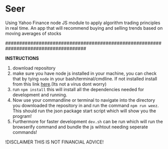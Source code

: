 # Seer
Using Yahoo Finance node JS module to apply algorithm trading principles in real time. An app that will recommend buying and selling trends based on moving averages of stocks

#####################################################################################

**INSTRUCTIONS**
1. download repository
2. make sure you have node js installed in your machine, you can check that by tying ``node`` in your bash/terminal/cmdline. If not installed install from this link [here](https://nodejs.org/en/download/).(Its not a virus dont worry)
4. run ``npm install`` this will install all the dependencies needed for development and running.
5. Now use your commandline or terminal to navigate into the directory you downloaded the repository in and run the command ``npm run weez``. This should run the json package start script which will show you the program!
6. Furthermore for faster development ``dev.sh`` can be run which will run the browserify command and bundle the js wihtout needing seperate commands!

!DISCLAIMER THIS IS NOT FINANCIAL ADVICE!
